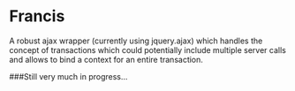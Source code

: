 # Francis
A robust ajax wrapper (currently using jquery.ajax) which handles the concept of transactions which could potentially include multiple server calls and allows to bind a context for an entire transaction.

###Still very much in progress...

